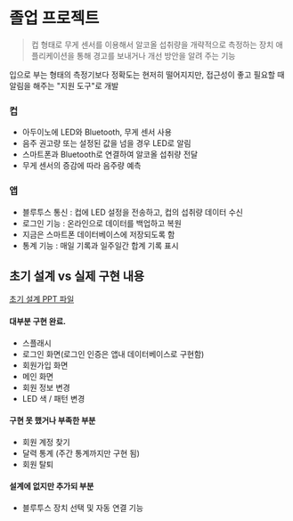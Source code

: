# 졸업 프로젝트

> 컵 형태로 무게 센서를 이용해서 알코올 섭취량을 개략적으로 측정하는 장치
> 애플리케이션을 통해 경고를 보내거나 개선 방안을 알려 주는 기능

입으로 부는 형태의 측정기보다 정확도는 현저히 떨어지지만, 접근성이 좋고 필요할 때 알림을 해주는 "지원 도구"로 개발


###	컵
-	아두이노에 LED와 Bluetooth, 무게 센서 사용
-	음주 권고량 또는 설정된 값을 넘을 경우 LED로 알림
-	스마트폰과 Bluetooth로 연결하여 알코올 섭취량 전달
-	무게 센서의 증감에 따라 음주량 예측

###	앱
-	블루투스 통신 : 컵에 LED 설정을 전송하고, 컵의 섭취량 데이터 수신
-	로그인 기능 : 온라인으로 데이터를 백업하고 복원
-	지금은 스마트폰 데이터베이스에 저장되도록 함
-	통계 기능 : 매일 기록과 일주일간 합계 기록 표시

## 초기 설계 vs 실제 구현 내용 
[초기 설계 PPT 파일](https://github.com/sdrstone1/Grad_Prj/blob/beta/4모바일ui.ppt)

#### 대부분 구현 완료.
- 스플래시
- 로그인 화면(로그인 인증은 앱내 데이터베이스로 구현함)
- 회원가입 화면
- 메인 화면
- 회원 정보 변경 
- LED 색 / 패턴 변경 

#### 구현 못 했거나 부족한 부분
- 회원 계정 찾기
- 달력 통계 (주간 통계까지만 구현 됨)
- 회원 탈퇴 

#### 설계에 없지만 추가되 부분
- 블루투스 장치 선택 및 자동 연결 기능

